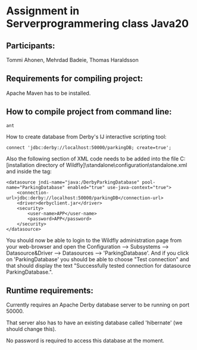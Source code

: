 # Assignment in Serverprogrammering class Java20


## Participants: 
Tommi Ahonen, Mehrdad Badeie, Thomas Haraldsson

## Requirements for compiling project:
Apache Maven has to be installed.

## How to compile project from command line:
```
ant
```

How to create database from Derby's IJ interactive scripting tool:

```
connect 'jdbc:derby://localhost:50000/parkingDB; create=true';
```

Also the following section of XML code needs to be added into the file C:\[installation directory of Wildfly]\standalone\configuration\standalone.xml and inside the <datasources> tag:

```
<datasource jndi-name="java:/DerbyParkingDatabase" pool-name="ParkingDatabase" enabled="true" use-java-context="true">
	<connection-url>jdbc:derby://localhost:50000/parkingDB</connection-url>
	<driver>derbyclient.jar</driver>
	<security>
		<user-name>APP</user-name>
		<password>APP</password>
	</security>
</datasource>
```

You should now be able to login to the Wildfly administration page from your web-browser and open the Configuration --> Subsystems --> Datasource&Driver --> Datasources --> 'ParkingDatabase'. And if you click on 'ParkingDatabase' you should be able to choose "Test connection" and that should display the text "Successfully tested connection for datasource ParkingDatabase.".

## Runtime requirements:

Currently requires an Apache Derby database server to be running on port 50000. 

That server also has to have an existing database called 'hibernate' (we should change this). 

No password is required to access this database at the moment.